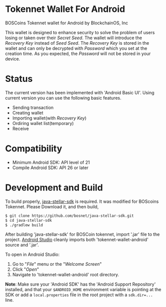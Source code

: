 # Tokennet Wallet For Android
BOSCoins Tokennet wallet for Android by BlockchainOS, Inc

This wallet is designed to enhance security to solve the problem of users losing or taken over their *Secret Seed*. The wallet will introduce the *Recovery Key* instead of *Seed Seed*. The *Recovery Key* is stored in the wallet and can only be decrypted with *Password* which you set at the creation time. As you expected, the *Password* will not be stored in your device.

# Status
The current version has been implemented with 'Android Basic UI'. Using current version you can use the following basic features.

- Sending transaction
- Creating wallet
- Importing wallet(with *Recovery Key*)
- Ordiring wallet list(temporary)
- Receive

# Compatibility

* Minimum Android SDK: API level of 21
* Compile Android SDK: API 26 or later

# Development and Build
To build properly, [java-stellar-sdk](https://github.com/bosnet/java-stellar-sdk) is required. It was modified for BOScoins Tokennet. Please Download it, and then build,

```sh
$ git clone https://github.com/bosnet/java-stellar-sdk.git
$ cd java-stellar-sdk
$ ./gradlew build
```

After building 'java-stellar-sdk' for BOSCoin tokennet, import '.jar' file to the project. [Android Studio](https://developer.android.com/studio/index.html) cleanly imports both 'tokennet-wallet-android' source and '.jar'.

To open in Android Studio:

1. Go to "*File*" menu or the "*Welcome Screen*"
2. Click "*Open*"
3. Navigate to 'tokennet-wallet-android' root directory.

**Note**: Make sure your 'Android SDK' has the 'Android Support Repository' installed, and that your `$ANDROID_HOME` environment variable is pointing at the SDK or add a `local.properties` file in the root project with a `sdk.dir=...` line.
